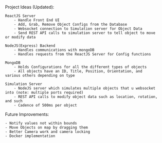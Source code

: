 Project Ideas (Updated):
    
    ReactJS Server
        - Handle Front End UI
        - Add, Grab, Remove Object Configs from the Database
        - Websocket connection to Simulation server for Object Data
        - Send REST API calls to simulation server to tell object to move or modify data
    
    NodeJS(Express) Backend
        - Handles communications with mongoDB
        - Handles requests from the ReactJS Server for Config functions

    MongoDB
        - Holds Configurations for all the different types of objects
        - All objects have an ID, Title, Position, Orientation, and various others depending on type

    Simulation Server
        - NodeJS server which simulates multiple objects that u websocket into (note: multiple ports required)
        - REST API calls to modify object data such as location, rotation, and such
        - Cadence of 500ms per object


<!-- Deprecated Project Ideas:

    Frontend Utilizing ReactJS for live updates on data
        - To get object data, websocket connection with NodeJS server to update current data displayed 
        - To add, remove, update a new object with new config utilize a REST POST Requst to Backend server
    
    Backend NodeJS with Express and MongoDB
        - MongoDB will hold a document for each "random object" and it's configuration
            -Configuration includes ID, title, location by default, dynamic adding of additional data
        
        - MongoDB will also contain one document with a list of all active objects and their configurations.
            - Generated by the configuration MongoDB

        - Websocket connection that will send back data for active objects.
            - Websocket function will call MongoDB to get active object data
        
        - Request functions to add, remove, and update configurations

    Python Simulation script that will randomly change and modify object attributes. -->


Future Improvements:

    - Notify values not within bounds
    - Move Objects on map by dragging them
    - Better Camera work and camera locking
    - Docker implementation
